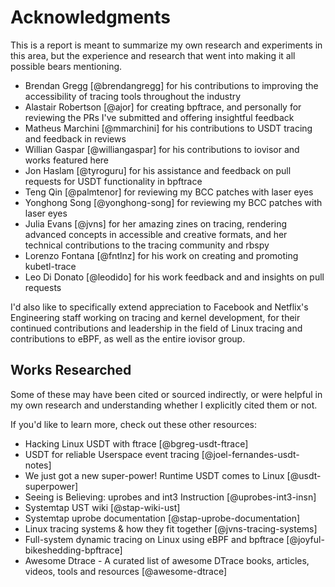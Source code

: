# Acknowledgments

This is a report is meant to summarize my own research and experiments in this area, but the experience and research that went into making it all possible bears mentioning.

- Brendan Gregg [@brendangregg] for his contributions to improving the accessibility of tracing tools throughout the industry
- Alastair Robertson [@ajor] for creating bpftrace, and personally for reviewing the PRs I've submitted and offering insightful feedback
- Matheus Marchini [@mmarchini] for his contributions to USDT tracing and feedback in reviews
- Willian Gaspar [@williangaspar] for his contributions to iovisor and works featured here
- Jon Haslam [@tyroguru] for his assistance and feedback on pull requests for USDT functionality in bpftrace
- Teng Qin [@palmtenor] for reviewing my BCC patches with laser eyes
- Yonghong Song [@yonghong-song] for reviewing my BCC patches with laser eyes
- Julia Evans [@jvns] for her amazing zines on tracing, rendering advanced concepts in accessible and creative formats, and her technical contributions to the tracing community and rbspy
- Lorenzo Fontana [@fntlnz] for his work on creating and promoting kubetl-trace
- Leo Di Donato [@leodido] for his work feedback and and insights on pull requests

I'd also like to specifically extend appreciation to Facebook and Netflix's Engineering staff working on tracing and kernel development, for their continued contributions and leadership in the field of Linux tracing and contributions to eBPF, as well as the entire iovisor group.

## Works Researched

Some of these may have been cited or sourced indirectly, or were helpful in my own research and understanding whether I explicitly cited them or not.

If you'd like to learn more, check out these other resources:

- Hacking Linux USDT with ftrace [@bgreg-usdt-ftrace]
- USDT for reliable Userspace event tracing [@joel-fernandes-usdt-notes]
- We just got a new super-power! Runtime USDT comes to Linux [@usdt-superpower]
- Seeing is Believing: uprobes and int3 Instruction [@uprobes-int3-insn]
- Systemtap UST wiki [@stap-wiki-ust]
- Systemtap uprobe documentation [@stap-uprobe-documentation]
- Linux tracing systems & how they fit together [@jvns-tracing-systems]
- Full-system dynamic tracing on Linux using eBPF and bpftrace [@joyful-bikeshedding-bpftrace]
- Awesome Dtrace - A curated list of awesome DTrace books, articles, videos, tools and resources [@awesome-dtrace]
